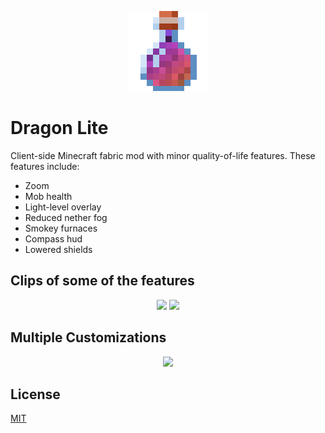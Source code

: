 <p align="center">
  <img src="https://github.com/Hen676/DragonLiteMC/blob/master/src/main/resources/assets/dragonlite/icon.png" />
</p>

# Dragon Lite

Client-side Minecraft fabric mod with minor quality-of-life features. These features include:

- Zoom
- Mob health
- Light-level overlay
- Reduced nether fog
- Smokey furnaces
- Compass hud
- Lowered shields

## Clips of some of the features
<p align="center">
  <img src="https://github.com/Hen676/DragonLiteMC/assets/36480544/cdcc37a2-3825-43b1-825a-a43e5e2b6366" />
  <img src="https://github.com/Hen676/DragonLiteMC/assets/36480544/6342c5df-ab6d-4d2b-b1e4-d8ff82acf2f5" />
</p>

## Multiple Customizations
<p align="center">
  <img src="https://github.com/Hen676/DragonLiteMC/assets/36480544/15d2bb99-27b1-4b3d-8ddc-d97151584f36" />
</p>

## License
[MIT](https://github.com/Hen676/DragonLiteMC/blob/master/LICENSE)
